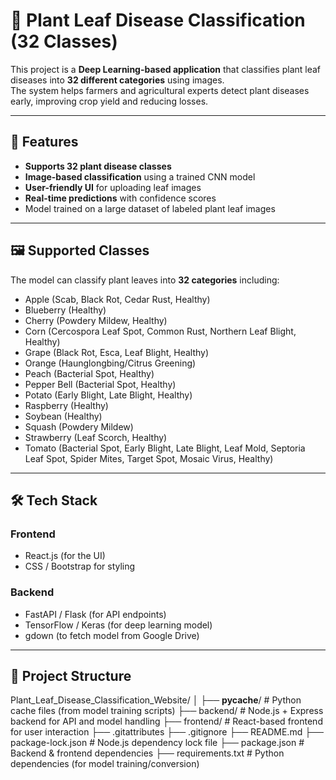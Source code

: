 # 🌱 Plant Leaf Disease Classification (32 Classes)

This project is a **Deep Learning-based application** that classifies plant leaf diseases into **32 different categories** using images.  
The system helps farmers and agricultural experts detect plant diseases early, improving crop yield and reducing losses.

---

## 📌 Features
- **Supports 32 plant disease classes**
- **Image-based classification** using a trained CNN model
- **User-friendly UI** for uploading leaf images
- **Real-time predictions** with confidence scores
- Model trained on a large dataset of labeled plant leaf images

---

## 🖼️ Supported Classes
The model can classify plant leaves into **32 categories** including:
- Apple (Scab, Black Rot, Cedar Rust, Healthy)
- Blueberry (Healthy)
- Cherry (Powdery Mildew, Healthy)
- Corn (Cercospora Leaf Spot, Common Rust, Northern Leaf Blight, Healthy)
- Grape (Black Rot, Esca, Leaf Blight, Healthy)
- Orange (Haunglongbing/Citrus Greening)
- Peach (Bacterial Spot, Healthy)
- Pepper Bell (Bacterial Spot, Healthy)
- Potato (Early Blight, Late Blight, Healthy)
- Raspberry (Healthy)
- Soybean (Healthy)
- Squash (Powdery Mildew)
- Strawberry (Leaf Scorch, Healthy)
- Tomato (Bacterial Spot, Early Blight, Late Blight, Leaf Mold, Septoria Leaf Spot, Spider Mites, Target Spot, Mosaic Virus, Healthy)

---

## 🛠️ Tech Stack
### **Frontend**
- React.js (for the UI)
- CSS / Bootstrap for styling

### **Backend**
- FastAPI / Flask (for API endpoints)
- TensorFlow / Keras (for deep learning model)
- gdown (to fetch model from Google Drive)

---

## 📂 Project Structure
Plant_Leaf_Disease_Classification_Website/
│
├── __pycache__/               # Python cache files (from model training scripts)
├── backend/                   # Node.js + Express backend for API and model handling
├── frontend/                  # React-based frontend for user interaction
├── .gitattributes
├── .gitignore
├── README.md
├── package-lock.json          # Node.js dependency lock file
├── package.json               # Backend & frontend dependencies
├── requirements.txt           # Python dependencies (for model training/conversion)


